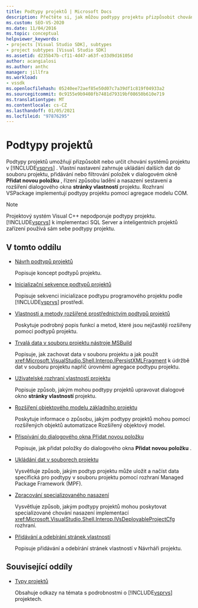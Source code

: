 ```yaml
---
title: Podtypy projektů | Microsoft Docs
description: Přečtěte si, jak můžou podtypy projektu přizpůsobit chování projektových systémů sady Visual Studio. Rozhraní VSPackage implementují podtypy projektu pomocí agregace modelu COM.
ms.custom: SEO-VS-2020
ms.date: 11/04/2016
ms.topic: conceptual
helpviewer_keywords:
- projects [Visual Studio SDK], subtypes
- project subtypes [Visual Studio SDK]
ms.assetid: d235b47b-cf11-4d47-a63f-e33d9d16105d
author: acangialosi
ms.author: anthc
manager: jillfra
ms.workload:
- vssdk
ms.openlocfilehash: 05240ee72aef85e50d07c7a39df1c819f04933a2
ms.sourcegitcommit: 0c9155e9b9408fb7481d79319bf08650b610e719
ms.translationtype: MT
ms.contentlocale: cs-CZ
ms.lasthandoff: 01/05/2021
ms.locfileid: "97876295"
---
```

# <a name="project-subtypes"></a>Podtypy projektů
Podtypy projektů umožňují přizpůsobit nebo určit chování systémů projektu v [!INCLUDE[vsprvs](../../code-quality/includes/vsprvs_md.md)] . Vlastní nastavení zahrnuje ukládání dalších dat do souboru projektu, přidávání nebo filtrování položek v dialogovém okně **Přidat novou položku** , řízení způsobu ladění a nasazení sestavení a rozšíření dialogového okna **stránky vlastností** projektu. Rozhraní VSPackage implementují podtypy projektu pomocí agregace modelu COM.

> [!NOTE]
> Projektový systém Visual C++ nepodporuje podtypy projektu. [!INCLUDE[vsprvs](../../code-quality/includes/vsprvs_md.md)] k implementaci SQL Server a inteligentních projektů zařízení používá sám sebe podtypy projektu.

## <a name="in-this-section"></a>V tomto oddílu

- [Návrh podtypů projektů](../../extensibility/internals/project-subtypes-design.md)

  Popisuje koncept podtypů projektu.

- [Inicializační sekvence podtypů projektů](../../extensibility/internals/initialization-sequence-of-project-subtypes.md)

  Popisuje sekvenci inicializace podtypu programového projektu podle [!INCLUDE[vsprvs](../../code-quality/includes/vsprvs_md.md)] prostředí.

- [Vlastnosti a metody rozšířené prostřednictvím podtypů projektů](../../extensibility/internals/properties-and-methods-extended-by-project-subtypes.md)

  Poskytuje podrobný popis funkcí a metod, které jsou nejčastěji rozšířeny pomocí podtypů projektu.

- [Trvalá data v souboru projektu nástroje MSBuild](../../extensibility/internals/persisting-data-in-the-msbuild-project-file.md)

  Popisuje, jak zachovat data v souboru projektu a jak použít <xref:Microsoft.VisualStudio.Shell.Interop.IPersistXMLFragment> k údržbě dat v souboru projektu napříč úrovněmi agregace podtypu projektu.

- [Uživatelské rozhraní vlastností projektu](../../extensibility/internals/project-property-user-interface.md)

  Popisuje způsob, jakým mohou podtypy projektů upravovat dialogové okno **stránky vlastností** projektu.

- [Rozšíření objektového modelu základního projektu](../../extensibility/internals/extending-the-object-model-of-the-base-project.md)

  Poskytuje informace o způsobu, jakým podtypy projektů mohou pomocí rozšířených objektů automatizace Rozšířený objektový model.

- [Přispívání do dialogového okna Přidat novou položku](../../extensibility/internals/contributing-to-the-add-new-item-dialog-box.md)

  Popisuje, jak přidat položky do dialogového okna **Přidat novou položku** .

- [Ukládání dat v souborech projektu](../../extensibility/saving-data-in-project-files.md)

  Vysvětluje způsob, jakým podtyp projektu může uložit a načíst data specifická pro podtypy v souboru projektu pomocí rozhraní Managed Package Framework (MPF).

- [Zpracování specializovaného nasazení](../../extensibility/internals/handling-specialized-deployment.md)

  Vysvětluje způsob, jakým podtypy projektů mohou poskytovat specializované chování nasazení implementací <xref:Microsoft.VisualStudio.Shell.Interop.IVsDeployableProjectCfg> rozhraní.

- [Přidávání a odebírání stránek vlastností](../../extensibility/adding-and-removing-property-pages.md)

  Popisuje přidávání a odebírání stránek vlastností v Návrháři projektu.

## <a name="related-sections"></a>Související oddíly

- [Typy projektů](../../extensibility/internals/project-types.md)

  Obsahuje odkazy na témata s podrobnostmi o [!INCLUDE[vsprvs](../../code-quality/includes/vsprvs_md.md)] projektech.
